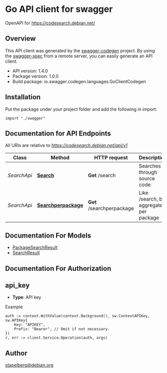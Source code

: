 # Go API client for swagger

OpenAPI for https://codesearch.debian.net/

## Overview
This API client was generated by the [swagger-codegen](https://github.com/swagger-api/swagger-codegen) project.  By using the [swagger-spec](https://github.com/swagger-api/swagger-spec) from a remote server, you can easily generate an API client.

- API version: 1.4.0
- Package version: 1.0.0
- Build package: io.swagger.codegen.languages.GoClientCodegen

## Installation
Put the package under your project folder and add the following in import:
```golang
import "./swagger"
```

## Documentation for API Endpoints

All URIs are relative to *https://codesearch.debian.net/api/v1*

Class | Method | HTTP request | Description
------------ | ------------- | ------------- | -------------
*SearchApi* | [**Search**](docs/SearchApi.md#search) | **Get** /search | Searches through source code
*SearchApi* | [**Searchperpackage**](docs/SearchApi.md#searchperpackage) | **Get** /searchperpackage | Like /search, but aggregates per package


## Documentation For Models

 - [PackageSearchResult](docs/PackageSearchResult.md)
 - [SearchResult](docs/SearchResult.md)


## Documentation For Authorization

## api_key
- **Type**: API key 

Example
```golang
auth := context.WithValue(context.Background(), sw.ContextAPIKey, sw.APIKey{
	Key: "APIKEY",
	Prefix: "Bearer", // Omit if not necessary.
})
r, err := client.Service.Operation(auth, args)
```

## Author

stapelberg@debian.org

